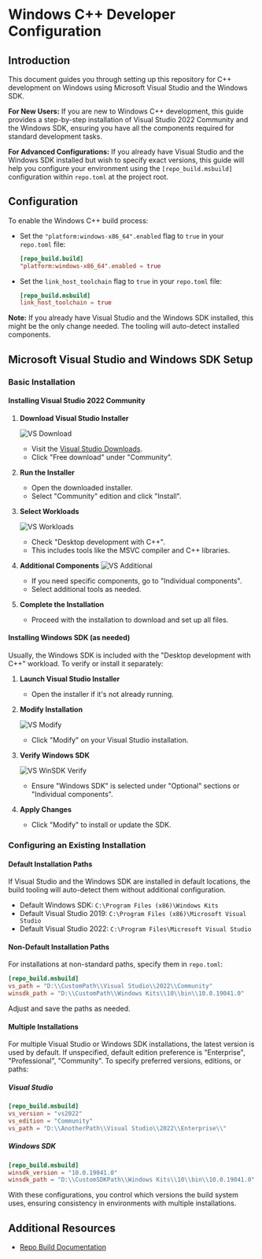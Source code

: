 # Windows C++ Developer Configuration

## Introduction

This document guides you through setting up this repository for C++ development on Windows using Microsoft Visual Studio and the Windows SDK.

**For New Users:** If you are new to Windows C++ development, this guide provides a step-by-step installation of Visual Studio 2022 Community and the Windows SDK, ensuring you have all the components required for standard development tasks.

**For Advanced Configurations:** If you already have Visual Studio and the Windows SDK installed but wish to specify exact versions, this guide will help you configure your environment using the `[repo_build.msbuild]` configuration within `repo.toml` at the project root.

## Configuration

To enable the Windows C++ build process:

- Set the `"platform:windows-x86_64".enabled` flag to `true` in your `repo.toml` file:

  ```toml
  [repo_build.build]
  "platform:windows-x86_64".enabled = true
  ```

- Set the `link_host_toolchain` flag to `true` in your `repo.toml` file:

  ```toml
  [repo_build.msbuild]
  link_host_toolchain = true
  ```

**Note:** If you already have Visual Studio and the Windows SDK installed, this might be the only change needed. The tooling will auto-detect installed components.

## Microsoft Visual Studio and Windows SDK Setup

### Basic Installation

#### Installing Visual Studio 2022 Community

1. **Download Visual Studio Installer**

   ![VS Download](../vs_download.png)
   - Visit the [Visual Studio Downloads](https://visualstudio.microsoft.com/downloads/).
   - Click "Free download" under "Community".

2. **Run the Installer**
   - Open the downloaded installer.
   - Select "Community" edition and click "Install".

3. **Select Workloads**

   ![VS Workloads](../vs_workloads.png)
   - Check "Desktop development with C++".
   - This includes tools like the MSVC compiler and C++ libraries.

4. **Additional Components**
   ![VS Additional](../vs_additional.png)
   - If you need specific components, go to "Individual components".
   - Select additional tools as needed.

5. **Complete the Installation**
   - Proceed with the installation to download and set up all files.

#### Installing Windows SDK (as needed)

Usually, the Windows SDK is included with the "Desktop development with C++" workload. To verify or install it separately:

1. **Launch Visual Studio Installer**
   - Open the installer if it's not already running.

2. **Modify Installation**

   ![VS Modify](../vs_modify.png)
   - Click "Modify" on your Visual Studio installation.

3. **Verify Windows SDK**

   ![VS WinSDK Verify](../vs_winsdk_verify.png)
   - Ensure "Windows SDK" is selected under "Optional" sections or "Individual components".

4. **Apply Changes**
   - Click "Modify" to install or update the SDK.

### Configuring an Existing Installation

#### Default Installation Paths

If Visual Studio and the Windows SDK are installed in default locations, the build tooling will auto-detect them without additional configuration.

- Default Windows SDK: `C:\Program Files (x86)\Windows Kits`
- Default Visual Studio 2019: `C:\Program Files (x86)\Microsoft Visual Studio`
- Default Visual Studio 2022: `C:\Program Files\Microsoft Visual Studio`

#### Non-Default Installation Paths

For installations at non-standard paths, specify them in `repo.toml`:

```toml
[repo_build.msbuild]
vs_path = "D:\\CustomPath\\Visual Studio\\2022\\Community"
winsdk_path = "D:\\CustomPath\\Windows Kits\\10\\bin\\10.0.19041.0"
```

Adjust and save the paths as needed.

#### Multiple Installations

For multiple Visual Studio or Windows SDK installations, the latest version is used by default. If unspecified, default edition preference is "Enterprise", "Professional", "Community". To specify preferred versions, editions, or paths:

##### Visual Studio

```toml
[repo_build.msbuild]
vs_version = "vs2022"
vs_edition = "Community"
vs_path = "D:\\AnotherPath\\Visual Studio\\2022\\Enterprise\\"
```

##### Windows SDK

```toml
[repo_build.msbuild]
winsdk_version = "10.0.19041.0"
winsdk_path = "D:\\CustomSDKPath\\Windows Kits\\10\\bin\\10.0.19041.0"
```

With these configurations, you control which versions the build system uses, ensuring consistency in environments with multiple installations.

## Additional Resources
- [Repo Build Documentation](https://docs.omniverse.nvidia.com/kit/docs/repo_build/1.0.0/)